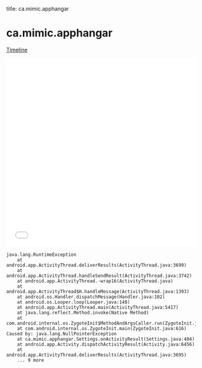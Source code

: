 title: ca.mimic.apphangar

# ca.mimic.apphangar

[Timeline](./vis-timeline.html)

<iframe src="./vis-timeline.html" width="100%" height="500px" style="border:none;"></iframe>

```
java.lang.RuntimeException
	at android.app.ActivityThread.deliverResults(ActivityThread.java:3699)
	at android.app.ActivityThread.handleSendResult(ActivityThread.java:3742)
	at android.app.ActivityThread.-wrap16(ActivityThread.java)
	at android.app.ActivityThread$H.handleMessage(ActivityThread.java:1393)
	at android.os.Handler.dispatchMessage(Handler.java:102)
	at android.os.Looper.loop(Looper.java:148)
	at android.app.ActivityThread.main(ActivityThread.java:5417)
	at java.lang.reflect.Method.invoke(Native Method)
	at com.android.internal.os.ZygoteInit$MethodAndArgsCaller.run(ZygoteInit.java:726)
	at com.android.internal.os.ZygoteInit.main(ZygoteInit.java:616)
Caused by: java.lang.NullPointerException
	at ca.mimic.apphangar.Settings.onActivityResult(Settings.java:404)
	at android.app.Activity.dispatchActivityResult(Activity.java:6456)
	at android.app.ActivityThread.deliverResults(ActivityThread.java:3695)
	... 9 more

```




